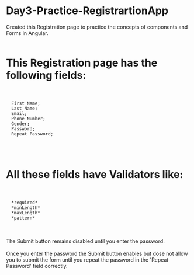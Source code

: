 # Day3-Practice-RegistrartionApp

Created this Registration page to practice the concepts of components and Forms in Angular.<br></br>
# This Registration page has the following fields:<br></br>
      First Name;
      Last Name;
      Email;
      Phone Number;
      Gender;
      Password;
      Repeat Password;
<br></br>
# All these fields have Validators like: <br></br>
      *required*
      *minLength*
      *maxLength*
      *pattern*
<br></br>
The Submit button remains disabled until you enter the password.<br></br>
Once you enter the password the Submit button enables but dose not allow you to submit the form until you repeat the password in the 'Repeat Password' field correctly.
